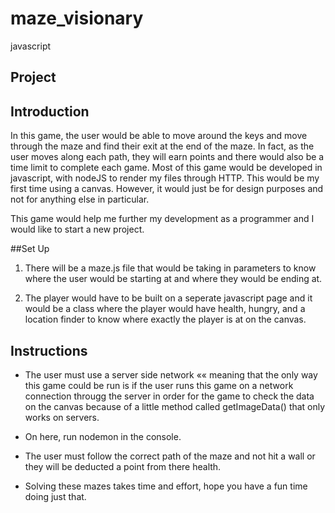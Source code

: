 # maze_visionary
javascript
## Project

## Introduction

In this game, the user would be able to move around the keys and move through the maze and find their exit at the end of the maze. In fact, as the user moves along each path, they will earn points and there would also be a time limit to complete each game. Most of this game would be developed in javascript, with nodeJS to render my files through HTTP. This would be my first time using a canvas. However, it would just be for design purposes and not for anything else in particular.

This game would help me further my development as a programmer and I would like to start a new project. 

##Set Up

1. There will be a maze.js file that would be taking in parameters to know where the user would be starting at and where they would be ending at. 

2. The player would have to be built on a seperate javascript page and it would be a class where the player would have health, hungry, and a location finder to know where exactly the player is at on the canvas.

## Instructions
 - The user must use a server side network «« meaning that the only way this game could be run is if the user runs this game on a network connection througg the server in order for the game to check the data on the canvas because of a little method called getImageData() that only works on servers.

 - On here, run nodemon in the console.

 - The user must follow the correct path of  the maze and not hit a wall or they will be deducted a point from there health.

- Solving these mazes takes time and effort, hope you have a fun time doing just that.


